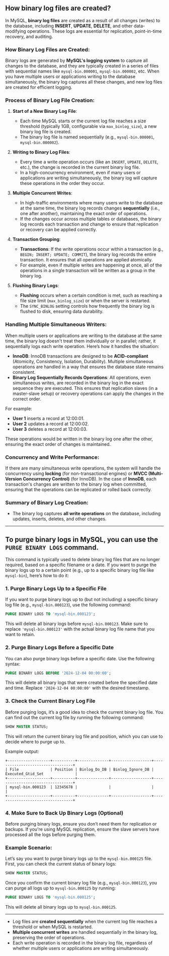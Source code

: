 ## How **binary log files** are created?
   In MySQL, **binary log files** are created as a result of all changes (writes) to the database, including **INSERT**, **UPDATE**, **DELETE**, and other data-modifying operations.
   These logs are essential for replication, point-in-time recovery, and auditing.

### How Binary Log Files are Created:
Binary logs are generated by **MySQL's logging system** to capture all changes to the database, and they are typically created in a series of files with sequential names like `mysql-bin.000001`, `mysql-bin.000002`, etc. When you have multiple users or applications writing to the database simultaneously, the binary log captures all these changes, and new log files are created for efficient logging.

### Process of Binary Log File Creation:

1. **Start of a New Binary Log File**: 
   - Each time MySQL starts or the current log file reaches a size threshold (typically 1GB, configurable via `max_binlog_size`), a new binary log file is created.
   - The binary log file is named sequentially (e.g., `mysql-bin.000001`, `mysql-bin.000002`).

2. **Writing to Binary Log Files**:
   - Every time a write operation occurs (like an `INSERT`, `UPDATE`, `DELETE`, etc.), the change is recorded in the current binary log file.
   - In a high-concurrency environment, even if many users or applications are writing simultaneously, the binary log will capture these operations in the order they occur.

3. **Multiple Concurrent Writes**:
   - In high-traffic environments where many users write to the database at the same time, the binary log records changes **sequentially** (i.e., one after another), maintaining the exact order of operations.
   - If the changes occur across multiple tables or databases, the binary log records each transaction and change to ensure that replication or recovery can be applied correctly.

4. **Transaction Grouping**:
   - **Transactions**: If the write operations occur within a transaction (e.g., `BEGIN; INSERT; UPDATE; COMMIT`), the binary log records the entire transaction. It ensures that all operations are applied atomically.
   - For example, even if multiple writes are happening at once, all of the operations in a single transaction will be written as a group in the binary log.

5. **Flushing Binary Logs**:
   - **Flushing** occurs when a certain condition is met, such as reaching a file size limit (`max_binlog_size`) or when the server is restarted.
   - The `SYNC_BINLOG` setting controls how frequently the binary log is flushed to disk, ensuring data durability.

### Handling Multiple Simultaneous Writers:
When multiple users or applications are writing to the database at the same time, the binary log doesn't treat them individually or in parallel; rather, it sequentially logs each write operation. Here’s how it handles the situation:

- **InnoDB**: InnoDB transactions are designed to be **ACID-compliant** (Atomicity, Consistency, Isolation, Durability). Multiple simultaneous operations are handled in a way that ensures the database state remains consistent.
- **Binary Log Sequentially Records Operations**: All operations, even simultaneous writes, are recorded in the binary log in the exact sequence they are executed. This ensures that replication slaves (in a master-slave setup) or recovery operations can apply the changes in the correct order.

For example:
- **User 1** inserts a record at 12:00:01.
- **User 2** updates a record at 12:00:02.
- **User 3** deletes a record at 12:00:03.

These operations would be written in the binary log one after the other, ensuring the exact order of changes is maintained.

### Concurrency and Write Performance:
If there are many simultaneous write operations, the system will handle the concurrency using **locking** (for non-transactional engines) or **MVCC (Multi-Version Concurrency Control)** (for InnoDB). In the case of **InnoDB**, each transaction's changes are written to the binary log when committed, ensuring that the operations can be replicated or rolled back correctly.

### Summary of Binary Log Creation:
- The binary log captures **all write operations** on the database, including updates, inserts, deletes, and other changes.
  

---
## To purge binary logs in MySQL, you can use the `PURGE BINARY LOGS` command. 
   This command is typically used to delete binary log files that are no longer required, based on a specific filename or a date.
   If you want to purge the binary logs up to a certain point (e.g., up to a specific binary log file like `mysql-bin`), here’s how to do it:

### 1. **Purge Binary Logs Up to a Specific File**
If you want to purge binary logs up to (but not including) a specific binary log file (e.g., `mysql-bin.000123`), use the following command:

```sql
PURGE BINARY LOGS TO 'mysql-bin.000123';
```

This will delete all binary logs before `mysql-bin.000123`. Make sure to replace `'mysql-bin.000123'` with the actual binary log file name that you want to retain.

### 2. **Purge Binary Logs Before a Specific Date**
You can also purge binary logs before a specific date. Use the following syntax:

```sql
PURGE BINARY LOGS BEFORE '2024-12-04 00:00:00';
```

This will delete all binary logs that were created before the specified date and time. Replace `'2024-12-04 00:00:00'` with the desired timestamp.

### 3. **Check the Current Binary Log File**
Before purging logs, it’s a good idea to check the current binary log file. You can find out the current log file by running the following command:

```sql
SHOW MASTER STATUS;
```

This will return the current binary log file and position, which you can use to decide where to purge up to.

Example output:
```
+-------------------+----------+--------------+------------------+----------------------------------+
| File              | Position | Binlog_Do_DB | Binlog_Ignore_DB | Executed_Gtid_Set              |
+-------------------+----------+--------------+------------------+----------------------------------+
| mysql-bin.000123  | 12345678 |              |                  |                                  |
+-------------------+----------+--------------+------------------+----------------------------------+
```

### 4. **Make Sure to Back Up Binary Logs (Optional)**
Before purging binary logs, ensure you don’t need them for replication or backups. If you're using MySQL replication, ensure the slave servers have processed all the logs before purging them.

### Example Scenario:
Let’s say you want to purge binary logs up to the `mysql-bin.000125` file. First, you can check the current status of binary logs:

```sql
SHOW MASTER STATUS;
```

Once you confirm the current binary log file (e.g., `mysql-bin.000123`), you can purge all logs up to `mysql-bin.000125` by running:

```sql
PURGE BINARY LOGS TO 'mysql-bin.000125';
```

This will delete all binary logs up to `mysql-bin.000125`.

---

- Log files are **created sequentially** when the current log file reaches a threshold or when MySQL is restarted.
- **Multiple concurrent writes** are handled sequentially in the binary log, preserving the order of operations.
- Each write operation is recorded in the binary log file, regardless of whether multiple users or applications are writing simultaneously.

